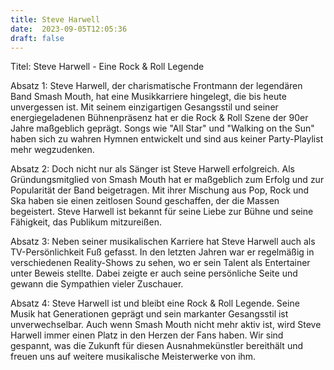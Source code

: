 ```yaml
---
title: Steve Harwell
date:  2023-09-05T12:05:36
draft: false
---
```


Titel: Steve Harwell - Eine Rock & Roll Legende

Absatz 1: Steve Harwell, der charismatische Frontmann der legendären Band Smash Mouth, hat eine Musikkarriere hingelegt, die bis heute unvergessen ist. Mit seinem einzigartigen Gesangsstil und seiner energiegeladenen Bühnenpräsenz hat er die Rock & Roll Szene der 90er Jahre maßgeblich geprägt. Songs wie "All Star" und "Walking on the Sun" haben sich zu wahren Hymnen entwickelt und sind aus keiner Party-Playlist mehr wegzudenken.

Absatz 2: Doch nicht nur als Sänger ist Steve Harwell erfolgreich. Als Gründungsmitglied von Smash Mouth hat er maßgeblich zum Erfolg und zur Popularität der Band beigetragen. Mit ihrer Mischung aus Pop, Rock und Ska haben sie einen zeitlosen Sound geschaffen, der die Massen begeistert. Steve Harwell ist bekannt für seine Liebe zur Bühne und seine Fähigkeit, das Publikum mitzureißen.

Absatz 3: Neben seiner musikalischen Karriere hat Steve Harwell auch als TV-Persönlichkeit Fuß gefasst. In den letzten Jahren war er regelmäßig in verschiedenen Reality-Shows zu sehen, wo er sein Talent als Entertainer unter Beweis stellte. Dabei zeigte er auch seine persönliche Seite und gewann die Sympathien vieler Zuschauer.

Absatz 4: Steve Harwell ist und bleibt eine Rock & Roll Legende. Seine Musik hat Generationen geprägt und sein markanter Gesangsstil ist unverwechselbar. Auch wenn Smash Mouth nicht mehr aktiv ist, wird Steve Harwell immer einen Platz in den Herzen der Fans haben. Wir sind gespannt, was die Zukunft für diesen Ausnahmekünstler bereithält und freuen uns auf weitere musikalische Meisterwerke von ihm.